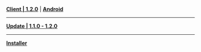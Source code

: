 **[Client | 1.2.0](https://autopatchcnws.yuanshen.com/client_app/pc_mihoyo/20201223_267c0ad2673e87a2/YuanShen_1.2.0.zip)** | **[Android](https://autopatchcnws.yuanshen.com/client_app/Android/20201223_3a5cd05350de467d/yuanshen_1.2.0_mihoyo.apk)**

---

**[Update | 1.1.0 - 1.2.0](https://autopatchcnws.yuanshen.com/client_app/update/hk4e_cn/18/1.1.0_1.2.0_diff_KcCtyQqL.zip)**

---

**[Installer](https://autopatchcnws.yuanshen.com/client_app/launcher/20201223_0e73b7176043c3a1/yuanshen_setup_mihoyo_20201211012054.exe)**
